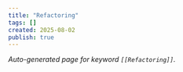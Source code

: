 ```yaml
---
title: "Refactoring"
tags: []
created: 2025-08-02
publish: true
---
```


_Auto-generated page for keyword `[[Refactoring]]`._
